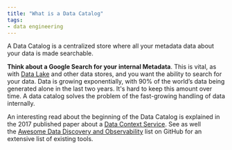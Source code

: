```yaml
---
title: "What is a Data Catalog"
tags:
- data engineering
---
```

A Data Catalog is a centralized store where all your metadata data about your data is made searchable.

**Think about a Google Search for your internal Metadata**. This is vital, as with [Data Lake](notes/Data%20Lake.md) and other data stores, and you want the ability to search for your data. Data is growing exponentially, with 90% of the world’s data being generated alone in the last two years. It's hard to keep this amount over time. A data catalog solves the problem of the fast-growing handling of data internally.

An interesting read about the beginning of the Data Catalog is explained in the 2017 published paper about a [Data Context Service](http://cidrdb.org/cidr2017/papers/p111-hellerstein-cidr17.pdf). See as well the [Awesome Data Discovery and Observability](https://github.com/opendatadiscovery/awesome-data-catalogs) list on GitHub for an extensive list of existing tools.